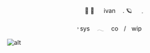 <p align="center"> ♱        ivan   .       🪐   ﹒

<p align="center"> ˒      sys   𓂃   co  /  wip    </p>

![alt](https://64.media.tumblr.com/2037dd8a63764747c92b91c4b87997df/5a1c156ede8e9e80-6b/s2048x3072/604d0a9630e02e19dfbe63f7237f9bc21e11020c.pnj)
